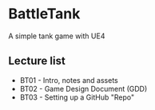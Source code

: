 # BattleTank

A simple tank game with UE4

## Lecture list
* BT01 - Intro, notes and assets
* BT02 - Game Design Document (GDD)
* BT03 - Setting up a GitHub "Repo"

